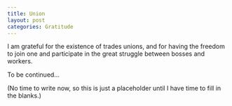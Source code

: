 ```yaml
---
title: Union
layout: post
categories: Gratitude
---
```


I am grateful for the existence of trades unions, and for having the freedom to join one and participate in the great struggle between bosses and workers.

To be continued…

(No time to write now, so this is just a placeholder until I have time to fill in the blanks.)